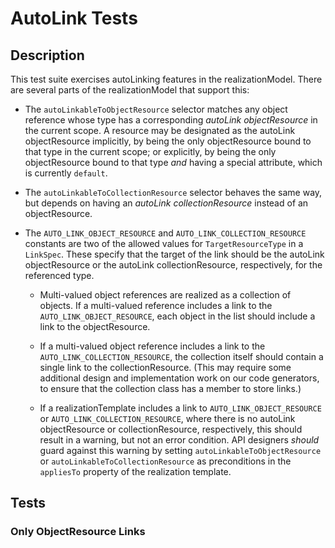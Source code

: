 # AutoLink Tests

## Description

This test suite exercises autoLinking features in the realizationModel.  There are 
several parts of the realizationModel that support this: 

* The `autoLinkableToObjectResource` selector matches any object reference whose type has 
  a corresponding _autoLink objectResource_ in the current scope. A resource may be 
  designated as the autoLink objectResource implicitly, by being the only objectResource
  bound to that type in the current scope; or explicitly, by being the only objectResource
  bound to that type _and_ having a special attribute, which is currently `default`.
  
* The `autoLinkableToCollectionResource` selector behaves the same way, but depends on 
  having an _autoLink collectionResource_ instead of an objectResource.
 
* The `AUTO_LINK_OBJECT_RESOURCE` and `AUTO_LINK_COLLECTION_RESOURCE` constants are two 
  of the allowed values for `TargetResourceType` in a `LinkSpec`. These specify that the 
  target of the link should be the autoLink objectResource or the autoLink
  collectionResource, respectively, for the referenced type. 

    * Multi-valued object references are realized as a collection of objects. If a 
      multi-valued reference includes a link to the `AUTO_LINK_OBJECT_RESOURCE`, 
      each object in the list should include a link to the objectResource.  
      
    * If a multi-valued object reference includes a link to the 
      `AUTO_LINK_COLLECTION_RESOURCE`, the collection itself should contain a single
      link to the collectionResource.  (This may require some additional design and 
      implementation work on our code generators, to ensure that the collection class
      has a member to store links.) 
      
    * If a realizationTemplate includes a link to `AUTO_LINK_OBJECT_RESOURCE` or 
      `AUTO_LINK_COLLECTION_RESOURCE`, where there is no autoLink objectResource or 
      collectionResource, respectively, this should result in a warning, but not an
      error condition. API designers _should_ guard against this warning by setting 
      `autoLinkableToObjectResource` or `autoLinkableToCollectionResource` as preconditions
      in the `appliesTo` property of the realization template. 
    
       
## Tests

### Only ObjectResource Links

 